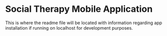 # Social Therapy Mobile Application

This is where the readme file will be located with information regarding app installation if running on localhost for development purposes.
